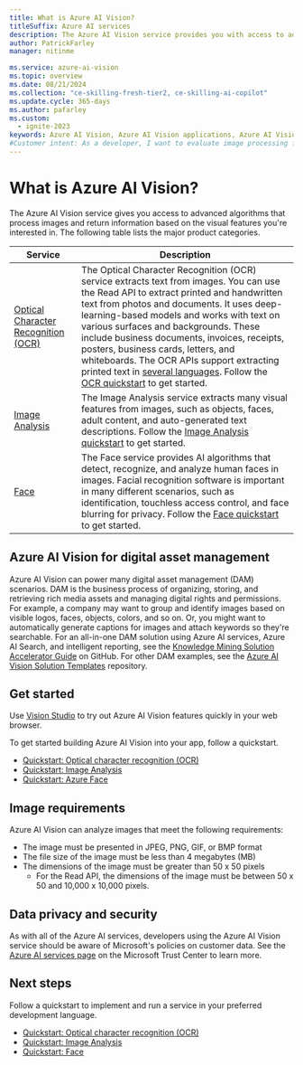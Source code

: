 ```yaml
---
title: What is Azure AI Vision?
titleSuffix: Azure AI services
description: The Azure AI Vision service provides you with access to advanced algorithms for processing images and returning information.
author: PatrickFarley
manager: nitinme

ms.service: azure-ai-vision
ms.topic: overview
ms.date: 08/21/2024
ms.collection: "ce-skilling-fresh-tier2, ce-skilling-ai-copilot"
ms.update.cycle: 365-days
ms.author: pafarley
ms.custom:
  - ignite-2023
keywords: Azure AI Vision, Azure AI Vision applications, Azure AI Vision service
#Customer intent: As a developer, I want to evaluate image processing functionality, so that I can determine if it will work for my information extraction or object detection scenarios.
---
```


# What is Azure AI Vision?

The Azure AI Vision service gives you access to advanced algorithms that process images and return information based on the visual features you're interested in. The following table lists the major product categories.

| Service|Description|
|---|---|
| [Optical Character Recognition (OCR)](overview-ocr.md)|The Optical Character Recognition (OCR) service extracts text from images. You can use the Read API to extract printed and handwritten text from photos and documents. It uses deep-learning-based models and works with text on various surfaces and backgrounds. These include business documents, invoices, receipts, posters, business cards, letters, and whiteboards. The OCR APIs support extracting printed text in [several languages](./language-support.md). Follow the [OCR quickstart](quickstarts-sdk/client-library.md) to get started.|
|[Image Analysis](overview-image-analysis.md)| The Image Analysis service extracts many visual features from images, such as objects, faces, adult content, and auto-generated text descriptions. Follow the [Image Analysis quickstart](quickstarts-sdk/image-analysis-client-library-40.md) to get started.|
| [Face](overview-identity.md) | The Face service provides AI algorithms that detect, recognize, and analyze human faces in images. Facial recognition software is important in many different scenarios, such as identification, touchless access control, and face blurring for privacy. Follow the [Face quickstart](quickstarts-sdk/identity-client-library.md) to get started. |

## Azure AI Vision for digital asset management

Azure AI Vision can power many digital asset management (DAM) scenarios. DAM is the business process of organizing, storing, and retrieving rich media assets and managing digital rights and permissions. For example, a company may want to group and identify images based on visible logos, faces, objects, colors, and so on. Or, you might want to automatically generate captions for images <!--[generate captions for images](./Tutorials/storage-lab-tutorial.md)--> and attach keywords so they're searchable. For an all-in-one DAM solution using Azure AI services, Azure AI Search, and intelligent reporting, see the [Knowledge Mining Solution Accelerator Guide](https://github.com/Azure-Samples/azure-search-knowledge-mining) on GitHub. For other DAM examples, see the [Azure AI Vision Solution Templates](https://github.com/Azure-Samples/Cognitive-Services-Vision-Solution-Templates) repository.

## Get started

Use [Vision Studio](https://portal.vision.cognitive.azure.com/) to try out Azure AI Vision features quickly in your web browser.

To get started building Azure AI Vision into your app, follow a quickstart.
* [Quickstart: Optical character recognition (OCR)](quickstarts-sdk/client-library.md)
* [Quickstart: Image Analysis](quickstarts-sdk/image-analysis-client-library.md)
* [Quickstart: Azure Face](/azure/ai-services/computer-vision/quickstarts-sdk/identity-client-library)

## Image requirements

Azure AI Vision can analyze images that meet the following requirements:

- The image must be presented in JPEG, PNG, GIF, or BMP format
- The file size of the image must be less than 4 megabytes (MB)
- The dimensions of the image must be greater than 50 x 50 pixels
  - For the Read API, the dimensions of the image must be between 50 x 50 and 10,000 x 10,000 pixels.

## Data privacy and security

As with all of the Azure AI services, developers using the Azure AI Vision service should be aware of Microsoft's policies on customer data. See the [Azure AI services page](https://www.microsoft.com/trustcenter/cloudservices/cognitiveservices) on the Microsoft Trust Center to learn more.

## Next steps

Follow a quickstart to implement and run a service in your preferred development language.

* [Quickstart: Optical character recognition (OCR)](quickstarts-sdk/client-library.md)
* [Quickstart: Image Analysis](quickstarts-sdk/image-analysis-client-library-40.md)
* [Quickstart: Face](quickstarts-sdk/identity-client-library.md)
